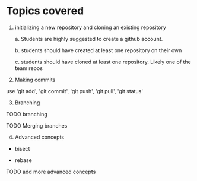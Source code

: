 # Topics covered 

1. initializing a new repository and cloning an existing repository

    a. Students are highly suggested to create a github account.

    b. students should have created at least one repository on their own

    c. students should have cloned at least one repository. Likely one of the
    team repos

2. Making commits

use 'git add', 'git commit', 'git push', 'git pull', 'git status'

3. Branching

TODO branching

TODO Merging branches

4. Advanced concepts

* bisect

* rebase

TODO add more advanced concepts
